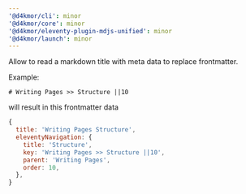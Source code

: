```yaml
---
'@d4kmor/cli': minor
'@d4kmor/core': minor
'@d4kmor/eleventy-plugin-mdjs-unified': minor
'@d4kmor/launch': minor
---
```


Allow to read a markdown title with meta data to replace frontmatter.

Example:

```
# Writing Pages >> Structure ||10
```

will result in this frontmatter data

```js
{
  title: 'Writing Pages Structure',
  eleventyNavigation: {
    title: 'Structure',
    key: 'Writing Pages >> Structure ||10',
    parent: 'Writing Pages',
    order: 10,
  },
}
```
